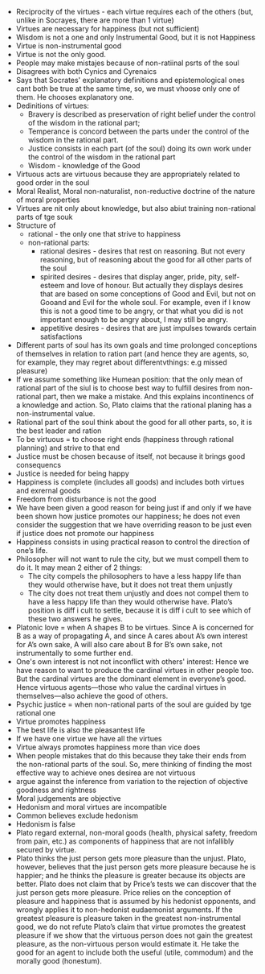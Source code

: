 - Reciprocity of the virtues - each virtue requires each of the others (but, unlike in Socrayes, there are more than 1 virtue)
- Virtues are necessary for happiness (but not sufficient)
- Wisdom is not a one and only Instrumental Good, but it is not Happiness
- Virtue is non-instrumental good
- Virtue is not the only good.
- People may make mistajes because of non-ratiinal psrts of the soul
- Disagrees with both Cynics and Cyrenaics
- Says that Socrates' explanatory definitions and epistemological ones cant both be true at the same time, so, we must vhoose only one of them. He chooses explanatory one.
- Dedinitions of virtues:
    - Bravery is described as preservation of right belief under the control of the wisdom in the rational part; 
    - Temperance is concord between the parts under the control of the wisdom in the rational part.
    - Justice consists in each part (of the soul) doing its own work under the control of the wisdom in the rational part
    - Wisdom - knowledge of the Good
- Virtuous acts are virtuous because they are appropriately related to good order in the soul
- Moral Realist, Moral non-naturalist, non-reductive doctrine of the nature of moral properties
- Virtues are nit only about knowledge, but also abiut training non-rational parts of tge souk
- Structure of 
    - rational - the only one that strive to happiness
    - non-rational parts:
        - rational desires - desires that rest on reasoning. But not every reasoning, but of reasoning about the good for all other parts of the soul   
        - spirited desires - desires that display anger, pride, pity, self-esteem and  love of honour. But actually they displays desires that are based on some conceptions of Good and Evil, but not on Gooand and Evil for the whole soul. For example, even if I know this is not a good time to be angry, or that what you did is not important enough to be angry about, I may still be angry.
        - appetitive desires - desires that are just impulses towards certain satisfactions
- Different parts of soul has its own goals and time prolonged conceptions of themselves in relation to ration part (and hence they are agents, so, for example, they may regret about differentvthings: e.g missed pleasure)
 - If we assume something like Humean position: that the only mean of rational part of the siul is to choose best way to fulfill desires from non-rational part, then we make a mistake. And this explains incontinencs of a knowledge and action. So, Plato claims that the rational planing has a non-instrumental value.
- Rational part of the soul think about the good for all other parts, so, it is the best leader and ration
- To be virtuous = to choose right ends (happiness through rational planning) and strive to that end
- Justice must be chosen because of itself, not because it brings good consequencs
- Justice is needed for being happy
- Happiness is complete (includes all goods) and includes both virtues and exrernal goods
- Freedom from disturbance is not the good
- We have been given a good reason for being just if and only if we have been shown how justice promotes our happiness; he does not even consider the suggestion that we have overriding reason to be just even if justice does not promote our happiness
- Happiness consists in using practical reason to control the direction of one’s life.
- Philosopher will not want to rule the city, but we must compell them to do it. It may mean 2 either of 2 things:
    - The city compels the philosophers to have a less happy life than they would otherwise have, but it does not treat them unjustly
    - The city does not treat them unjustly and does not compel them to have a less happy life than they would otherwise have. Plato’s position is diff i cult to settle, because it is diff i cult to see which of these two answers he gives.
- Platonic love = when A shapes B to be virtues. Since A is concerned for B as a way of propagating A, and since A cares about A’s own interest for A’s own sake, A will also care about B for B’s own sake, not instrumentally to some further end.
- One's own interest is not not inconflict with others' interest: Hence we have reason to want to produce the cardinal virtues in other people too. But the cardinal virtues are the dominant element in everyone’s good. Hence virtuous agents—those who value the cardinal virtues in themselves—also achieve the good of others.
- Psychic justice = when non-rational parts of the soul are guided by tge rational one
- Virtue promotes happiness
- The best life is also the pleasantest life
- If we have one virtue we have all the virtues
- Virtue always promotes happiness more than vice does
- When people mistakes that do this because they take their ends from the non-rational parts of the soul. So, mere thinking of finding the most effective way to achieve ones desirea are not virtuous
- argue against the inference from variation to the rejection of objective goodness and rightness
- Moral judgements are objective
- Hedonism and moral virtues are incompatible
- Common believes exclude hedonism
- Hedonism is false
- Plato regard external, non-moral goods (health, physical safety, freedom from pain, etc.) as components of happiness that are not infallibly secured by virtue.
- Plato thinks the just person gets more pleasure than the unjust. Plato, however, believes that the just person gets more pleasure because he is happier; and he thinks the pleasure is greater because its objects are better. Plato does not claim that by Price’s tests we can discover that the just person gets more pleasure. Price relies on the conception of pleasure and happiness that is assumed by his hedonist opponents, and wrongly applies it to non-hedonist eudaemonist arguments. If the greatest pleasure is pleasure taken in the greatest non-instrumental good, we do not refute Plato’s claim that virtue promotes the greatest pleasure if we show that the virtuous person does not gain the greatest pleasure, as the non-virtuous person would estimate it. He take the good for an agent to include both the useful (utile, commodum) and the morally good (honestum).